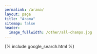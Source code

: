 ```yaml
---
permalink: /arama/
layout: page
title: "Arama"
sitemap: false
header:
  image_fullwidth: /other/all-champs.jpg
---
```


{% include google_search.html %}
